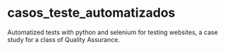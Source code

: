# casos_teste_automatizados
Automatized tests with python and selenium for testing websites, a case study for a class of Quality Assurance.

